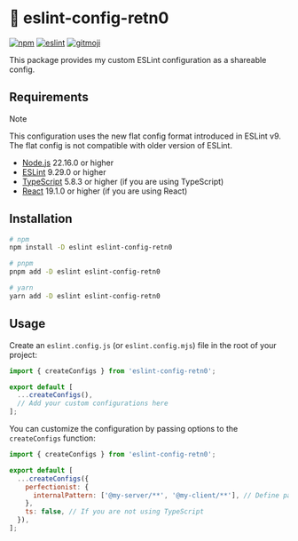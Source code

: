 # 🧹 eslint-config-retn0

[![npm](https://img.shields.io/npm/v/eslint-config-retn0?style=flat-square)](https://www.npmjs.com/package/eslint-config-retn0)
[![eslint](https://img.shields.io/npm/dependency-version/eslint-config-retn0/peer/eslint?style=flat-square)](https://eslint.org)
[![gitmoji](https://img.shields.io/badge/gitmoji-%20😜%20😍-FFDD67.svg?style=flat-square)](https://gitmoji.dev)

This package provides my custom ESLint configuration as a shareable config.

## Requirements

> [!NOTE]
> This configuration uses the new flat config format introduced in ESLint v9.
> The flat config is not compatible with older version of ESLint.

- [Node.js](https://nodejs.org) 22.16.0 or higher
- [ESLint](https://eslint.org) 9.29.0 or higher
- [TypeScript](https://www.typescriptlang.org) 5.8.3 or higher (if you are using TypeScript)
- [React](https://react.dev) 19.1.0 or higher (if you are using React)

## Installation

```sh
# npm
npm install -D eslint eslint-config-retn0

# pnpm
pnpm add -D eslint eslint-config-retn0

# yarn
yarn add -D eslint eslint-config-retn0
```

## Usage

Create an `eslint.config.js` (or `eslint.config.mjs`) file in the root of your project:

```js
import { createConfigs } from 'eslint-config-retn0';

export default [
  ...createConfigs(),
  // Add your custom configurations here
];
```

You can customize the configuration by passing options to the `createConfigs` function:

```js
import { createConfigs } from 'eslint-config-retn0';

export default [
  ...createConfigs({
    perfectionist: {
      internalPattern: ['@my-server/**', '@my-client/**'], // Define patterns for grouping internal imports separately
    },
    ts: false, // If you are not using TypeScript
  }),
];
```
